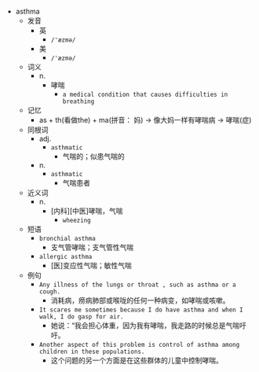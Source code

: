 - asthma
  - 发音
    - 英
      - `/'æzmə/`
    - 美
      - `/'æzmə/`
  - 词义
    - n.
      - 哮喘
        - `a medical condition that causes difficulties in breathing`
  - 记忆
    - as + th(看做the) + ma(拼音： 妈) → 像大妈一样有哮喘病 → 哮喘(症)
  - 同根词
    - adj.
      - `asthmatic`
        - 气喘的；似患气喘的
    - n.
      - `asthmatic`
        - 气喘患者
  - 近义词
    - n.
      - [内科][中医]哮喘，气喘
        - `wheezing`
  - 短语
    - `bronchial asthma`
      - 支气管哮喘；支气管性气喘 
    - `allergic asthma`
      - [医]变应性气喘；敏性气喘 
  - 例句
    - `Any illness of the lungs or throat , such as asthma or a cough.`
      - 消耗病，痨病肺部或喉咙的任何一种病变，如哮喘或咳嗽。
    - `It scares me sometimes because I do have asthma and when I walk, I do gasp for air.`
      - 她说：“我会担心体重，因为我有哮喘，我走路的时候总是气喘吁吁。
    - `Another aspect of this problem is control of asthma among children in these populations.`
      - 这个问题的另一个方面是在这些群体的儿童中控制哮喘。


